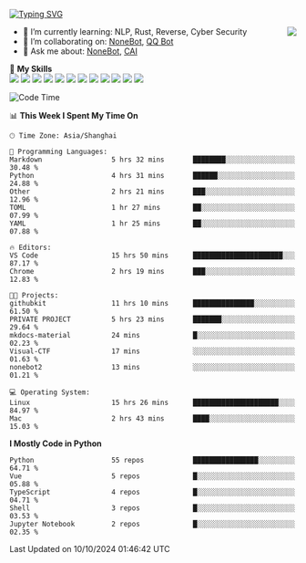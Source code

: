 [![Typing SVG](https://readme-typing-svg.herokuapp.com?size=25&duration=2500&color=8C43EA&vCenter=true&width=200&height=40&lines=Hi+there+%F0%9F%91%8B%F0%9F%8F%BB;I'm+yanyongyu)](https://git.io/typing-svg)

<a href="#">
  <img align="right" src="https://github-readme-stats.vercel.app/api?username=yanyongyu&count_private=true&show_icons=true&bg_color=15,f2f7fd,E0EAFC" />
</a>

- 🌱 I’m currently learning: NLP, Rust, Reverse, Cyber Security
- 👯 I’m collaborating on: [NoneBot](https://github.com/nonebot), [QQ Bot](https://github.com/Mrs4s/go-cqhttp)
- 💬 Ask me about: [NoneBot](https://github.com/nonebot), [CAI](https://github.com/cscs181/CAI)

🌟 **My Skills**  
![](https://img.shields.io/badge/-Python-3e74a2?style=flat-square&logo=Python&logoColor=fff)
![](https://img.shields.io/badge/-TypeScript-3178C6?style=flat-square&logo=TypeScript&logoColor=fff)
![](https://img.shields.io/badge/-Vue-4fc08d?style=flat-square&logo=Vue.js&logoColor=fff)
![](https://img.shields.io/badge/-React-2d98ce?style=flat-square&logo=React&logoColor=fff)
![](https://img.shields.io/badge/-FastAPI-009688?style=flat-square&logo=FastAPI&logoColor=fff)
![](https://img.shields.io/badge/-Linux-000000?style=flat-square&logo=Linux&logoColor=fff)
![](https://img.shields.io/badge/-Docker-2496ED?style=flat-square&logo=Docker&logoColor=fff)
![](https://img.shields.io/badge/-Kubernetes-326CE5?style=flat-square&logo=Kubernetes&logoColor=fff)
![](https://img.shields.io/badge/-GitHub%20Actions-2088FF?style=flat-square&logo=GitHubActions&logoColor=fff)
![](https://img.shields.io/badge/-PostgreSQL-4169E1?style=flat-square&logo=PostgreSQL&logoColor=fff)
![](https://img.shields.io/badge/-Redis-DC382D?style=flat-square&logo=Redis&logoColor=fff)
![](https://img.shields.io/badge/-MongoDB-47A248?style=flat-square&logo=MongoDB&logoColor=fff)

<!--START_SECTION:waka-->
![Code Time](http://img.shields.io/badge/Code%20Time-6%2C749%20hrs%2040%20mins-blue)

📊 **This Week I Spent My Time On** 

```text
🕑︎ Time Zone: Asia/Shanghai

💬 Programming Languages: 
Markdown                 5 hrs 32 mins       ████████░░░░░░░░░░░░░░░░░   30.48 % 
Python                   4 hrs 31 mins       ██████░░░░░░░░░░░░░░░░░░░   24.88 % 
Other                    2 hrs 21 mins       ███░░░░░░░░░░░░░░░░░░░░░░   12.96 % 
TOML                     1 hr 27 mins        ██░░░░░░░░░░░░░░░░░░░░░░░   07.99 % 
YAML                     1 hr 25 mins        ██░░░░░░░░░░░░░░░░░░░░░░░   07.88 % 

🔥 Editors: 
VS Code                  15 hrs 50 mins      ██████████████████████░░░   87.17 % 
Chrome                   2 hrs 19 mins       ███░░░░░░░░░░░░░░░░░░░░░░   12.83 % 

🐱‍💻 Projects: 
githubkit                11 hrs 10 mins      ███████████████░░░░░░░░░░   61.50 % 
PRIVATE PROJECT          5 hrs 23 mins       ███████░░░░░░░░░░░░░░░░░░   29.64 % 
mkdocs-material          24 mins             █░░░░░░░░░░░░░░░░░░░░░░░░   02.23 % 
Visual-CTF               17 mins             ░░░░░░░░░░░░░░░░░░░░░░░░░   01.63 % 
nonebot2                 13 mins             ░░░░░░░░░░░░░░░░░░░░░░░░░   01.21 % 

💻 Operating System: 
Linux                    15 hrs 26 mins      █████████████████████░░░░   84.97 % 
Mac                      2 hrs 43 mins       ████░░░░░░░░░░░░░░░░░░░░░   15.03 % 
```

**I Mostly Code in Python** 

```text
Python                   55 repos            ████████████████░░░░░░░░░   64.71 % 
Vue                      5 repos             █░░░░░░░░░░░░░░░░░░░░░░░░   05.88 % 
TypeScript               4 repos             █░░░░░░░░░░░░░░░░░░░░░░░░   04.71 % 
Shell                    3 repos             █░░░░░░░░░░░░░░░░░░░░░░░░   03.53 % 
Jupyter Notebook         2 repos             █░░░░░░░░░░░░░░░░░░░░░░░░   02.35 % 
```




 Last Updated on 10/10/2024 01:46:42 UTC
<!--END_SECTION:waka-->
